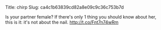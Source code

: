 Title: chirp
Slug: ca4c1b63839cd82a8e09c9c36c753b7d

Is your partner female? If there's only 1 thing you should know about her, this is it: it's not about the nail. <a href="http://t.co/Fnt7n74wRm">http://t.co/Fnt7n74wRm</a>
